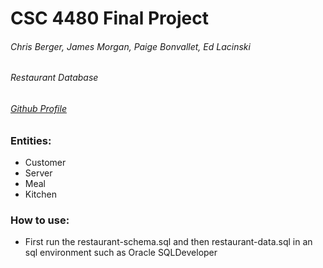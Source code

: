 # CSC 4480 Final Project

###### Chris Berger, James Morgan, Paige Bonvallet, Ed Lacinski
###### Restaurant Database
###### [Github Profile](https://github.com/cberger4/)

### Entities:

* Customer
* Server
* Meal
* Kitchen

### How to use:

* First run the restaurant-schema.sql and then restaurant-data.sql in an sql environment such as Oracle SQLDeveloper
